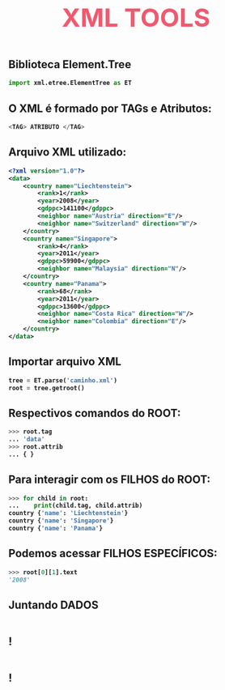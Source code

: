 <h3 style="font-size:50px; color: #EF5A6F" align="center"><b>XML TOOLS</h3>


Biblioteca Element.Tree
------------------------------------------------
```Python
import xml.etree.ElementTree as ET
```

O XML é formado por TAGs e Atributos:
------------------------------------------------
```Python
<TAG> ATRIBUTO </TAG>
```

Arquivo XML utilizado:
------------------------------------------------
```XML
<?xml version="1.0"?>
<data>
    <country name="Liechtenstein">
        <rank>1</rank>
        <year>2008</year>
        <gdppc>141100</gdppc>
        <neighbor name="Austria" direction="E"/>
        <neighbor name="Switzerland" direction="W"/>
    </country>
    <country name="Singapore">
        <rank>4</rank>
        <year>2011</year>
        <gdppc>59900</gdppc>
        <neighbor name="Malaysia" direction="N"/>
    </country>
    <country name="Panama">
        <rank>68</rank>
        <year>2011</year>
        <gdppc>13600</gdppc>
        <neighbor name="Costa Rica" direction="W"/>
        <neighbor name="Colombia" direction="E"/>
    </country>
</data>
```

Importar arquivo XML
------------------------------------------------
```Python
tree = ET.parse('caminho.xml')
root = tree.getroot()
```

Respectivos comandos do ROOT:
------------------------------------------------
```Python
>>> root.tag
... 'data'   
>>> root.attrib 
... { }
```
Para interagir com os FILHOS do ROOT:
------------------------------------------------
```Python
>>> for child in root:
...    print(child.tag, child.attrib)
country {'name': 'Liechtenstein'}
country {'name': 'Singapore'}
country {'name': 'Panama'}
```

Podemos acessar FILHOS ESPECÍFICOS:
------------------------------------------------
```Python
>>> root[0][1].text
'2008'
```

Juntando DADOS
------------------------------------------------
```Python
```

!
------------------------------------------------
```Python
```

!
------------------------------------------------
```Python
```